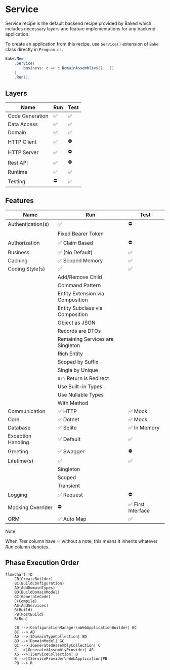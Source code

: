 # Service

Service recipe is the default backend recipe provided by Baked which includes
necessary layers and feature implementations for any backend application.

To create an application from this recipe, use `Service()` extension of `Bake`
class directly in `Program.cs`.

```csharp
Bake.New
    .Service(
        business: c => c.DomainAssemblies([...])
    )
    .Run();
```

## Layers

| Name                 | Run                | Test               |
| -------------------- | ------------------ | ------------------ |
| Code Generation      | :white_check_mark: | :white_check_mark: |
| Data Access          | :white_check_mark: | :white_check_mark: |
| Domain               | :white_check_mark: | :white_check_mark: |
| HTTP Client          | :white_check_mark: | :no_entry:         |
| HTTP Server          | :white_check_mark: | :no_entry:         |
| Rest API             | :white_check_mark: | :no_entry:         |
| Runtime              | :white_check_mark: | :white_check_mark: |
| Testing              | :no_entry:         | :white_check_mark: |

## Features

| Name               | Run                              | Test                               |
| ------------------ | -------------------------------- | ---------------------------------- |
| Authentication(s)  | :white_check_mark:               | :no_entry:                         |
|                    | Fixed Bearer Token               |                                    |
| Authorization      | :white_check_mark: Claim Based   | :no_entry:                         |
| Business           | :white_check_mark: (No Default)  | :white_check_mark:                 |
| Caching            | :white_check_mark: Scoped Memory | :white_check_mark:                 |
| Coding Style(s)    | :white_check_mark:               | :white_check_mark:                 |
|                    | Add/Remove Child                 |                                    |
|                    | Command Pattern                  |                                    |
|                    | Entity Extension via Composition |                                    |
|                    | Entity Subclass via Composition  |                                    |
|                    | Object as JSON                   |                                    |
|                    | Records are DTOs                 |                                    |
|                    | Remaining Services are Singleton |                                    |
|                    | Rich Entity                      |                                    |
|                    | Scoped by Suffix                 |                                    |
|                    | Single by Unique                 |                                    |
|                    | `Uri` Return is Redirect         |                                    |
|                    | Use Built-in Types               |                                    |
|                    | Use Nullable Types               |                                    |
|                    | With Method                      |                                    |
| Communication      | :white_check_mark: HTTP          | :white_check_mark: Mock            |
| Core               | :white_check_mark: Dotnet        | :white_check_mark: Mock            |
| Database           | :white_check_mark: Sqlite        | :white_check_mark: In Memory       |
| Exception Handling | :white_check_mark: Default       | :white_check_mark:                 |
| Greeting           | :white_check_mark: Swagger       | :no_entry:                         |
| Lifetime(s)        | :white_check_mark:               | :white_check_mark:                 |
|                    | Singleton                        |                                    |
|                    | Scoped                           |                                    |
|                    | Transient                        |                                    |
| Logging            | :white_check_mark: Request       | :no_entry:                         |
| Mocking Overrider  | :no_entry:                       | :white_check_mark: First Interface |
| ORM                | :white_check_mark: Auto Map      | :white_check_mark:                 |

> [!NOTE]
>
> When _Test_ column have :white_check_mark: without a note, this means it
> inherits whatever _Run_ column denotes.

## Phase Execution Order

```mermaid
flowchart TD
    CB(CreateBuilder)
    BC(BuildConfiguration)
    AD(AddDomainTypes)
    BD(BuildDomainModel)
    GC(GenerateCode)
    C(Compile)
    AS(AddServices)
    B(Build)
    PB(PostBuild)
    R(Run)

    CB -->|ConfigurationManager\nWebApplicationBuilder| BC
    BC --> AD
    AD -->|IDomainTypeCollection| BD
    BD -->|DomainModel| GC
    GC -->|IGeneratedAssemblyCollection| C
    C -->|GeneratedAssemblyProvider| AS
    AS -->|IServiceCollection| B
    B -->|IServiceProvider\nWebApplication|PB
    PB --> R
```
